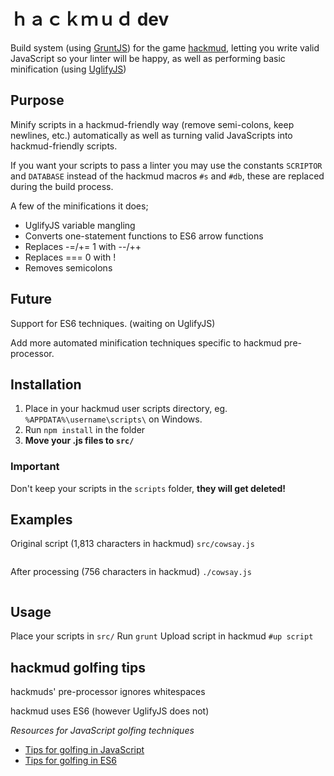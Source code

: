 #  ｈａｃｋｍｕｄ dev
Build system (using [GruntJS](http://gruntjs.com/)) for the game [hackmud](https://www.hackmud.com/), letting you write valid JavaScript so your linter will be happy, as well as performing basic minification (using [UglifyJS](https://github.com/mishoo/UglifyJS))

## Purpose
Minify scripts in a hackmud-friendly way (remove semi-colons, keep newlines, etc.) automatically as well as turning valid JavaScripts into hackmud-friendly scripts.

If you want your scripts to pass a linter you may use the constants `SCRIPTOR` and `DATABASE` instead of the hackmud macros `#s` and `#db`, these are replaced during the build process.

A few of the minifications it does;
* UglifyJS variable mangling
* Converts one-statement functions to ES6 arrow functions
* Replaces -=/+= 1 with --/++
* Replaces === 0 with !
* Removes semicolons

## Future
Support for ES6 techniques. (waiting on UglifyJS)

Add more automated minification techniques specific to hackmud pre-processor.

## Installation
1. Place in your hackmud user scripts directory, eg. `%APPDATA%\username\scripts\` on Windows.
2. Run `npm install` in the folder
3. **Move your .js files to `src/`**

### Important
Don't keep your scripts in the `scripts` folder, **they will get deleted!**

## Examples
Original script (1,813 characters in hackmud)
`src/cowsay.js`
```

```

After processing (756 characters in hackmud)
`./cowsay.js`
```

```

## Usage
Place your scripts in `src/`
Run `grunt`
Upload script in hackmud `#up script`

## hackmud golfing tips
hackmuds' pre-processor ignores whitespaces

hackmud uses ES6 (however UglifyJS does not)

*Resources for JavaScript golfing techniques*
- [Tips for golfing in JavaScript](http://codegolf.stackexchange.com/questions/2682/#answers)
- [Tips for golfing in ES6](http://codegolf.stackexchange.com/questions/37624/#answers)
